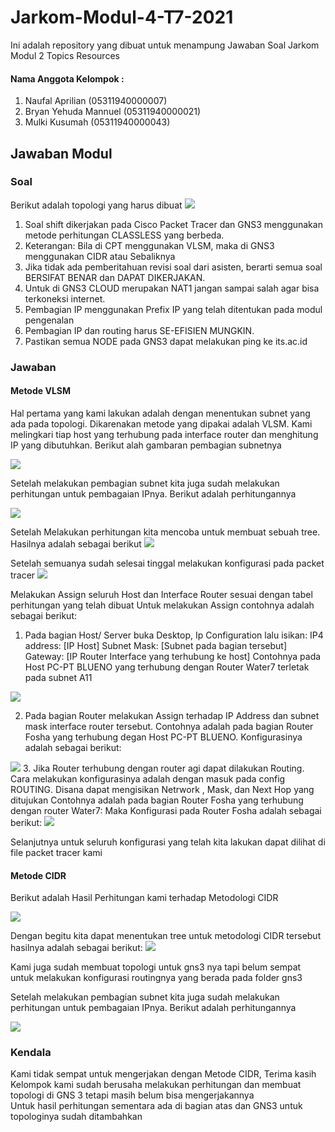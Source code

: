 # Jarkom-Modul-4-T7-2021
Ini adalah repository yang dibuat untuk menampung Jawaban Soal Jarkom Modul 2  Topics Resources  
#### Nama Anggota Kelompok :      
1. Naufal Aprilian (05311940000007)     
2. Bryan Yehuda Mannuel (05311940000021)      
3. Mulki Kusumah (05311940000043)

## Jawaban Modul 
### Soal
Berikut adalah topologi yang harus dibuat
![](images/topologi-soal.png)
1. Soal shift dikerjakan pada Cisco Packet Tracer dan GNS3 menggunakan metode perhitungan CLASSLESS yang berbeda.
2. Keterangan: Bila di CPT menggunakan VLSM, maka di GNS3 menggunakan CIDR atau Sebaliknya
3. Jika tidak ada pemberitahuan revisi soal dari asisten, berarti semua soal BERSIFAT BENAR dan DAPAT DIKERJAKAN.
4. Untuk di GNS3 CLOUD merupakan NAT1 jangan sampai salah agar bisa terkoneksi internet.
5. Pembagian IP menggunakan Prefix IP yang telah ditentukan pada modul pengenalan
6. Pembagian IP dan routing harus SE-EFISIEN MUNGKIN.
7. Pastikan semua NODE pada GNS3 dapat melakukan ping ke its.ac.id

### Jawaban
#### Metode VLSM
Hal pertama yang kami lakukan adalah dengan menentukan subnet yang ada pada topologi. Dikarenakan metode yang dipakai adalah VLSM. Kami melingkari tiap host yang terhubung pada interface router dan menghitung IP yang dibutuhkan. Berikut alah gambaran pembagian subnetnya

![](images/VLSM-Jarkom-Modul-4-T7-2021.png)

Setelah melakukan pembagian subnet kita juga sudah melakukan perhitungan untuk pembagaian IPnya. Berikut adalah perhitungannya

![](images/VLSM-perhitungan.png)

Setelah Melakukan perhitungan kita mencoba untuk membuat sebuah tree. Hasilnya adalah sebagai berikut
![](images/VLSM-Jarkom-Modul-4-T7-2021.png)

Setelah semuanya sudah selesai tinggal melakukan konfigurasi pada packet tracer
![](images/vlsm-topologi.png)

Melakukan Assign seluruh Host dan Interface Router sesuai dengan tabel perhitungan yang telah dibuat
Untuk melakukan Assign contohnya adalah sebagai berikut:
1. Pada bagian Host/ Server buka Desktop, Ip Configuration lalu isikan:
IP4 address: [IP Host]
Subnet Mask: [Subnet pada bagian tersebut]
Gateway: [IP Router Interface yang terhubung ke host]
Contohnya pada Host PC-PT BLUENO yang terhubung dengan Router Water7 terletak pada subnet A11

![](images/VLSM-contoh.png)

2. Pada bagian Router melakukan Assign terhadap IP Address dan subnet mask interface router tersebut.
Contohnya adalah pada bagian Router Fosha yang terhubung degan Host PC-PT BLUENO. Konfigurasinya adalah sebagai berikut:

![](images/VLSM-contoh-router.png)
3. Jika Router terhubung dengan router agi dapat dilakukan Routing. Cara melakukan konfigurasinya adalah dengan masuk pada config ROUTING. Disana dapat mengisikan Netrwork , Mask, dan Next Hop yang ditujukan
Contohnya adalah pada bagian Router Fosha yang terhubung dengan router Water7:
Maka Konfigurasi pada Router Fosha adalah sebagai berikut:
![](images/VLSM-contoh-routing.png)

Selanjutnya untuk seluruh konfigurasi yang telah kita lakukan dapat dilihat di file packet tracer kami

#### Metode CIDR
Berikut adalah Hasil Perhitungan kami terhadap Metodologi CIDR

![](images/Topologi-CIDR.png)

Dengan begitu kita dapat menentukan tree untuk metodologi CIDR tersebut hasilnya adalah sebagai berikut:
![](images/CIDR-Jarkom-Modul-4-T7-2021.png)

Kami juga sudah membuat topologi untuk gns3 nya tapi belum sempat untuk melakukan konfigurasi routingnya yang berada pada folder gns3

Setelah melakukan pembagian subnet kita juga sudah melakukan perhitungan untuk pembagaian IPnya. Berikut adalah perhitungannya

![](images/VLSM-perhitungan.png)


### Kendala
Kami tidak sempat untuk mengerjakan dengan Metode CIDR, Terima kasih     
Kelompok kami sudah berusaha melakukan perhitungan dan membuat topologi di GNS 3 tetapi masih belum bisa mengerjakannya   
Untuk hasil perhitungan sementara ada di bagian atas dan GNS3 untuk topologinya sudah ditambahkan
